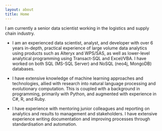 ```yaml
---
layout: about
title: Home
---
```


I am currently a senior data scientist working in the logistics and supply chain industry.

+ I am an experienced data scientist, analyst, and developer with over 6 years in-depth, practical experience of large volume data analytics using products such as Alteryx and WPS/SAS, as well as lower-level analytical programming using Transact-SQL and Excel/VBA.  I have worked on both SQL (MS-SQL Server) and NoSQL (neo4j, MongoDB) databases.

+ I have extensive knowledge of machine learning approaches and technologies, allied with research into natural language processing and evolutionary computation.  This is coupled with a background in programming, primarily with Python, and augmented with experience in C#, R, and Ruby.

+ I have experience with mentoring junior colleagues and reporting on analytics and results to management and stakeholders.  I have extensive experience writing documentation and improving processes through standardisation and automation.
